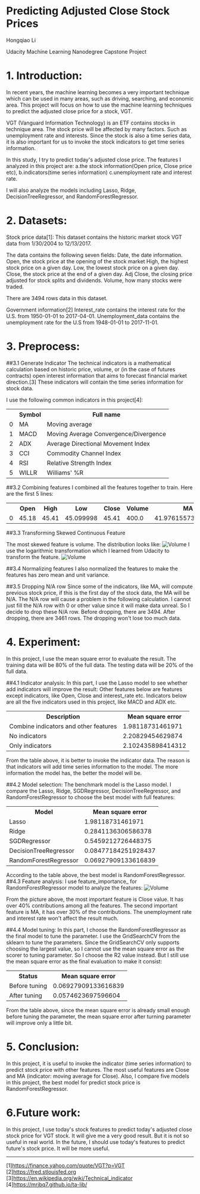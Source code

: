 # Predicting Adjusted Close Stock Prices

Hongqiao Li

Udacity Machine Learning Nanodegree Capstone Project

# 1. Introduction:

In recent years, the machine learning becomes a very important technique which can be used in many areas, such as driving, searching, and economic area. This project will focus on how to use the machine learning techniques to predict the adjusted close price for a stock, VGT.

VGT (Vanguard Information Technology) is an ETF contains stocks in technique area. The stock price will be affected by many factors. Such as unemployment rate and interests. Since the stock is also a time series data, it is also important for us to invoke the stock indicators to get time series information.

In this study, I try to predict today's adjusted close price.
The features I analyzed in this project are:
a.the stock information(Open price, Close price etc), 
b.indicators(time series information) 
c.unemployment rate and interest rate.

I will also analyze the models including Lasso, Ridge, DecisionTreeRegressor, and RandomForestRegressor.
# 2. Datasets:
Stock price data[1]:
This dataset contains the historic market stock VGT data from 1/30/2004 to 12/13/2017. 

The data contains the following seven fields:
Date, the date information.
Open, the stock price at the opening of the stock market
High, the highest stock price on a given day.
Low, the lowest stock price on a given day.
Close, the stock price at the end of a given day.
Adj Close, the closing price adjusted for stock splits and dividends.
Volume, how many stocks were traded.

There are 3494 rows data in this dataset.


Government information[2]
Interest_rate contains the interest rate for the U.S. from 1950-01-01 to 2017-04-01.
Unemployment_data contains the unemployment rate for the U.S from 1948-01-01 to 2017-11-01.

# 3. Preprocess:
##3.1 Generate Indicator
The technical indicators is a mathematical calculation based on historic price, volume, or (in the case of futures contracts) open interest information that aims to forecast financial market direction.[3]
These indicators will contain the time series information for stock data.

I use the following common indicators in this project[4]:

<table>
<tr><th></th><th>Symbol</th><th>Full name</th></tr>
<tr><td>0</td><td>MA</td><td>Moving average</td></tr>
<tr><td>1</td><td>MACD</td><td>Moving Average Convergence/Divergence</td></tr>
<tr><td>2</td><td>ADX</td><td>Average Directional Movement Index</td></tr>
<tr><td>3</td><td>CCI</td><td>Commodity Channel Index</td></tr>
<tr><td>4</td><td>RSI</td><td>Relative Strength Index</td></tr>
<tr><td>5</td><td>WILLR</td><td>Williams' %R</td></tr>
</table>


##3.2 Combining features
I combined all the features together to train. Here are the first 5 lines:

<table>
<tr><th></th><th>Open</th><th>High</th><th>Low</th><th>Close</th><th>Volume</th><th>MA</th><th>MACD</th><th>ADX</th><th>CCI</th><th>WILLR</th><th>interest_rate</th><th>unemployment_rate</th></tr>
<tr><td>0</td><td>45.18</td><td>45.41</td><td>45.099998</td><td>45.41</td><td>400.0</td><td>41.976155733333336</td><td>-0.8160036405836308</td><td>29.516518751015195</td><td>38.65270948209868</td><td>-232.73729166666666</td><td>2.0</td><td>5.0</td></tr>
</table>
##3.3 Transforming Skewed Continuous Feature

The most skewed feature is volume. The distribution looks like:
![Volume](Pictures/Volumn_distribution_before.png)
I use the logarithmic transformation which I learned from Udacity to transform the feature.
![Volume](Pictures/Volumn_distribution_after.png)

##3.4 Normalizing features
I also normalized the features to make the features has zero mean and unit variance.

##3.5 Dropping N/A row
Since some of the indicators, like MA, will compute previous stock price, if this is the first day of the stock data, the MA will be N/A. 
The N/A row will cause a problem in the following calculation. I cannot just fill the N/A row with 0 or other value since it will make data unreal. So I decide to drop these N/A row.
Before dropping, there are 3494. After dropping, there are 3461 rows. The dropping won't lose too much data.
 

# 4. Experiment:
In this project, I use the mean square error to evaluate the result.
The training data will be 80% of the full data. The testing data will be 20% of the full data.

##4.1 Indicator analysis:
In this part, I use the Lasso model to see whether add indicators will improve the result:
Other features below are features except indicators, like Open, Close and interest_rate etc. 
Indicators below are all the five indicators used in this project, like MACD and ADX etc.

<table>
<tr><th>Description</th><th>Mean square error</th></tr>
<tr><td>Combine indicators and other features</td><td>1.98118731461971</td></tr>
<tr><td>No indicators</td><td>2.20829454629874</td></tr>
<tr><td>Only indicators</td><td>2.102435898414312</td></tr>
</table>

From the table above, it is better to invoke the indicator data. The reason is that indicators will add time series information to the model. The more information the model has, the better the model will be.

##4.2 Model selection:
The benchmark model is the Lasso model. I compare the Lasso, Ridge, SGDRegressor, DecisionTreeRegressor, and RandomForestRegressor to choose the best model with full features: 
<table>
<tr><th>Model</th><th>Mean square error</th></tr>
<tr><td>Lasso</td><td>1.98118731461971</td></tr>
<tr><td>Ridge</td><td>0.2841136306586378</td></tr>
<tr><td>SGDRegressor</td><td>0.5459212726448375</td></tr>
<tr><td>DecisionTreeRegressor</td><td>0.08477184251928437</td></tr>
<tr><td>RandomForestRegressor</td><td>0.06927909133616839</td></tr>
</table>

According to the table above, the best model is RandomForestRegressor.
##4.3 Feature analysis:
I use feature_importance_ for RandomForestRegressor model to analyze the features:
![Volume](Pictures/Features.png)

From the picture above, the most important feature is Close value. It has over 40% contributions among all the features. The second important feature is MA, it has over 30% of the contributions.
The unemployment rate and interest rate won't affect the result much.

##4.4 Model tuning:
In this part, I choose the RandomForestRegressor as the final model to tune the parameter.
I use the GridSearchCV from the sklearn to tune the parameters. Since the GridSearchCV only supports choosing the largest value, so I cannot use the mean square error as the scorer to tuning parameter. So I choose the R2 value instead. But I still use the mean square error as the final evaluation to make it consist: 
<table>
<tr><th>Status</th><th>Mean square error</th></tr>
<tr><td>Before tuning</td><td>0.06927909133616839</td></tr>
<tr><td>After tuning</td><td>0.0574623697596604</td></tr>
</table>

From the table above, since the mean square error is already small enough before tuning the parameter, the mean square error after turning parameter will improve only a little bit.

# 5. Conclusion:
In this project, it is useful to invoke the indicator (time series information) to predict stock price with other features. The most useful features are Close and MA (indicator: moving average for Close). Also, I compare five models in this project, the best model for predict stock price is RandomForestRegressor.

# 6.Future work:
In this project, I use today's stock features to predict today's adjusted close stock price for VGT stock. It will give me a very good result. But it is not so useful in real world. In the future, I should use today's features to predict future's stock price. It will be more useful.

---
[1]https://finance.yahoo.com/quote/VGT?p=VGT <br>
[2]https://fred.stlouisfed.org <br>
[3]https://en.wikipedia.org/wiki/Technical_indicator <br>
[4]https://mrjbq7.github.io/ta-lib/<br>